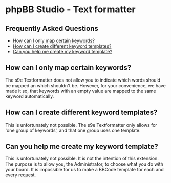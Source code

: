 # phpBB Studio - Text formatter 

## Frequently Asked Questions
- [How can I only map certain keywords?](#how-can-i-only-map-certain-keywords)
- [How can I create different keyword templates?](#how-can-i-create-different-keyword-templates)
- [Can you help me create my keyword template?](#can-you-help-me-create-my-keyword-template)

## How can I only map certain keywords?
The s9e Textformatter does not allow you to indicate which words should be mapped an which shouldn't be.
However, for your convenience, we have made it so, that keywords with an empty value are mapped to the same keyword automatically.

## How can I create different keyword templates?
This is unfortunately not possible.
The s9e Textformatter only allows for 'one group of keywords', and that one group uses one template.

## Can you help me create my keyword template?
This is unfortunately not possible.
It is not the intention of this extension.
The purpose is to allow you, the Administrator, to choose what you do with your board.
It is impossible for us to make a BBCode template for each and every request.
